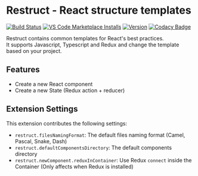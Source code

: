 # Restruct - React structure templates
[![Build Status](https://dev.azure.com/Restruct/restruct-vscode/_apis/build/status/rhalaly.Restruct-vscode?branchName=master)](https://dev.azure.com/Restruct/restruct-vscode/_build/latest?definitionId=1&branchName=master)
[![VS Code Marketplace Installs](https://img.shields.io/visual-studio-marketplace/i/rhalaly.restruct-vscode)](https://marketplace.visualstudio.com/items?itemName=rhalaly.restruct-vscode)
[![Version](https://img.shields.io/visual-studio-marketplace/v/rhalaly.restruct-vscode)](https://marketplace.visualstudio.com/items?itemName=rhalaly.restruct-vscode)
[![Codacy Badge](https://api.codacy.com/project/badge/Grade/a36fac4a51c74e598119deaf92a84dd7)](https://www.codacy.com/manual/rhalaly/restruct-vscode?utm_source=github.com&amp;utm_medium=referral&amp;utm_content=rhalaly/restruct-vscode&amp;utm_campaign=Badge_Grade)

Restruct contains common templates for React's best practices.  
It supports Javascript, Typescript and Redux and change the template based on your project.

## Features

* Create a new React component
* Create a new State (Redux action + reducer)

## Extension Settings

This extension contributes the following settings:

* `restruct.filesNamingFormat`: The default files naming format (Camel, Pascal, Snake, Dash)
* `restruct.defaultComponentsDirectory`: The default components directory
* `restruct.newComponent.reduxInContainer`: Use Redux `connect` inside the Container (Only affects when Redux is installed)
